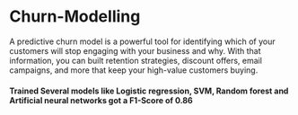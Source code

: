 # Churn-Modelling
A predictive churn model is a powerful tool for identifying which of your customers will stop engaging with your business and why. With that information, you can built retention strategies, discount offers, email campaigns, and more that keep your high-value customers buying. 

#### Trained Several models like Logistic regression, SVM, Random forest and Artificial neural networks got a F1-Score of 0.86
